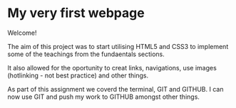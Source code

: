 # My very first webpage

Welcome!

The aim of this project was to start utilising HTML5 and CSS3 to implement some of the
teachings from the fundaentals sections.

It also allowed for the oportunity to creat links, navigations, use images (hotlinking - not best practice)
and other things.

As part of this assignment we coverd the terminal, GIT and GITHUB.  I can now use GIT and push my work
to GITHUB amongst other things.

